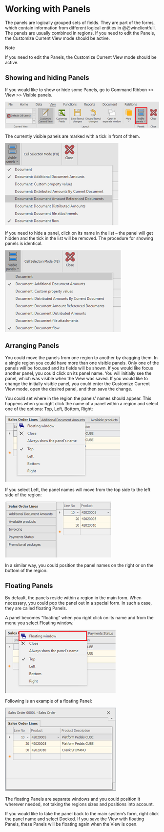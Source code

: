 # Working with Panels 

The panels are logically grouped sets of fields. They are part of the forms, which contain information from different logical entities in @@winclientfull. The panels are usually combined in regions. If you need to edit the Panels, the Customize Current View mode should be active.

> [!note]
> If you need to edit the Panels, the Customize Current View mode should be active.

## Showing and hiding Panels

If you would like to show or hide some Panels, go to Command Ribbon >> View >> Visible panels.

![Visible Panels](visible-panels.png)

The currently visible panels are marked with a tick in front of them.

![Hide Panel](hide-panel.png)
 
If you need to hide a panel, click on its name in the list – the panel will get hidden and the tick in the list will be removed. The procedure for showing panels is identical.

![Show Panel](show-panel.png)

## Arranging Panels

You could move the panels from one region to another by dragging them. In a single region you could have more than one visible panels. Only one of the panels will be focused and its fields will be shown. If you would like focus another panel, you could click on its panel name. You will initially see the panel, which was visible when the View was saved. If you would like to change the initially visible panel, you could enter the Customize Current View mode, open the desired panel, and then save the change. 

You could set where in the region the panels’ names should appear. This happens when you right click the name of a panel within a region and select one of the options: Top, Left, Bottom, Right:

![Panel Position](panel-position.png)

If you select Left, the panel names will move from the top side to the left side of the region:
 
![Panel Left Position](panel-left-position.png)

In a similar way, you could position the panel names on the right or on the bottom of the region.

## Floating Panels

By default, the panels reside within a region in the main form. When necessary, you could pop the panel out in a special form. In such a case, they are called floating Panels.

A panel becomes “floating” when you right click on its name and from the menu you select Floating window.
 
![Floating Panels](floating-panels.png)
 
Following is an example of a floating Panel:

![Floating Window](floating-window.png)

The floating Panels are separate windows and you could position it wherever needed, not taking the regions sizes and positions into account.

If you would like to take the panel back to the main system’s form, right click the panel name and select Docked. If you save the View with floating Panels, these Panels will be floating again when the View is open.
